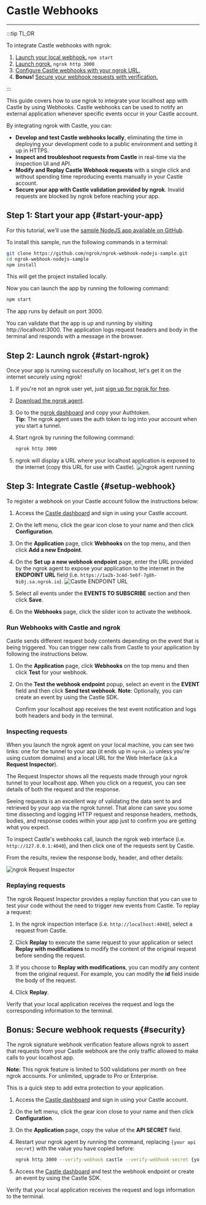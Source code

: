 # Castle Webhooks
------------

:::tip TL;DR

To integrate Castle webhooks with ngrok:
1. [Launch your local webhook.](#start-your-app) `npm start`
1. [Launch ngrok.](#start-ngrok) `ngrok http 3000`
1. [Configure Castle webhooks with your ngrok URL.](#setup-webhook)
1. **Bonus!** [Secure your webhook requests with verification.](#security)

:::


This guide covers how to use ngrok to integrate your localhost app with Castle by using Webhooks.
Castle webhooks can be used to notify an external application whenever specific events occur in your Castle account. 

By integrating ngrok with Castle, you can:

- **Develop and test Castle webhooks locally**, eliminating the time in deploying your development code to a public environment and setting it up in HTTPS.
- **Inspect and troubleshoot requests from Castle** in real-time via the inspection UI and API.
- **Modify and Replay Castle Webhook requests** with a single click and without spending time reproducing events manually in your Castle account.
- **Secure your app with Castle validation provided by ngrok**. Invalid requests are blocked by ngrok before reaching your app.


## **Step 1**: Start your app {#start-your-app}

For this tutorial, we'll use the [sample NodeJS app available on GitHub](https://github.com/ngrok/ngrok-webhook-nodejs-sample). 

To install this sample, run the following commands in a terminal:

```bash
git clone https://github.com/ngrok/ngrok-webhook-nodejs-sample.git
cd ngrok-webhook-nodejs-sample
npm install
```

This will get the project installed locally.

Now you can launch the app by running the following command: 

```bash
npm start
```

The app runs by default on port 3000. 

You can validate that the app is up and running by visiting http://localhost:3000. The application logs request headers and body in the terminal and responds with a message in the browser.


## **Step 2**: Launch ngrok {#start-ngrok}

Once your app is running successfully on localhost, let's get it on the internet securely using ngrok! 

1. If you're not an ngrok user yet, just [sign up for ngrok for free](https://ngrok.com/signup).

1. [Download the ngrok agent](https://ngrok.com/download).

1. Go to the [ngrok dashboard](https://dashboard.ngrok.com) and copy your Authtoken. <br />
    **Tip:** The ngrok agent uses the auth token to log into your account when you start a tunnel.
    
1. Start ngrok by running the following command:
    ```bash
    ngrok http 3000
    ```

1. ngrok will display a URL where your localhost application is exposed to the internet (copy this URL for use with Castle).
    ![ngrok agent running](/img/integrations/launch_ngrok_tunnel.png)


## **Step 3**: Integrate Castle {#setup-webhook}

To register a webhook on your Castle account follow the instructions below:

1. Access the [Castle dashboard](https://dashboard.castle.io/) and sign in using your Castle account.

1. On the left menu, click the gear icon close to your name and then click **Configuration**.

1. On the **Application** page, click **Webhooks** on the top menu, and then click **Add a new Endpoint**.

1. On the **Set up a new webhook endpoint** page, enter the URL provided by the ngrok agent to expose your application to the internet in the **ENDPOINT URL** field (i.e. `https://1a2b-3c4d-5e6f-7g8h-9i0j.sa.ngrok.io`).
    ![Castle ENDPOINT URL](img/ngrok_url_configuration_castle.png)

1. Select all events under the **EVENTS TO SUBSCRIBE** section and then click **Save**.

1. On the **Webhooks** page, click the slider icon to activate the webhook.


### Run Webhooks with Castle and ngrok

Castle sends different request body contents depending on the event that is being triggered.
You can trigger new calls from Castle to your application by following the instructions below.

1. On the **Application** page, click **Webhooks** on the top menu and then click **Test** for your webhook.

1. On the **Test the webhook endpoint** popup, select an event in the **EVENT** field and then click **Send test webhook**.
    **Note**: Optionally, you can create an event by using the Castle SDK.

    Confirm your localhost app receives the test event notification and logs both headers and body in the terminal.


### Inspecting requests

When you launch the ngrok agent on your local machine, you can see two links: one for the tunnel to your app (it ends up in `ngrok.io` unless you're using custom domains) and a local URL for the Web Interface (a.k.a **Request Inspector**).

The Request Inspector shows all the requests made through your ngrok tunnel to your localhost app. When you click on a request, you can see details of both the request and the response.

Seeing requests is an excellent way of validating the data sent to and retrieved by your app via the ngrok tunnel. That alone can save you some time dissecting and logging HTTP request and response headers, methods, bodies, and response codes within your app just to confirm you are getting what you expect.

To inspect Castle's webhooks call, launch the ngrok web interface (i.e. `http://127.0.0.1:4040`), and then click one of the requests sent by Castle.

From the results, review the response body, header, and other details:

![ngrok Request Inspector](img/ngrok_introspection_castle_webhooks.png)


### Replaying requests

The ngrok Request Inspector provides a replay function that you can use to test your code without the need to trigger new events from Castle. To replay a request:

1. In the ngrok inspection interface (i.e. `http://localhost:4040`), select a request from Castle.

1. Click **Replay** to execute the same request to your application or select **Replay with modifications** to modify the content of the original request before sending the request.

1. If you choose to **Replay with modifications**, you can modify any content from the original request. For example, you can modify the **id** field inside the body of the request.

1. Click **Replay**.

Verify that your local application receives the request and logs the corresponding information to the terminal.


## **Bonus**: Secure webhook requests {#security}

The ngrok signature webhook verification feature allows ngrok to assert that requests from your Castle webhook are the only traffic allowed to make calls to your localhost app.

**Note:** This ngrok feature is limited to 500 validations per month on free ngrok accounts. For unlimited, upgrade to Pro or Enterprise.

This is a quick step to add extra protection to your application.

1. Access the [Castle dashboard](https://dashboard.castle.io/) and sign in using your Castle account.

1. On the left menu, click the gear icon close to your name and then click **Configuration**.

1. On the **Application** page, copy the value of the **API SECRET** field.

1. Restart your ngrok agent by running the command, replacing `{your api secret}` with the value you have copied before:
    ```bash
    ngrok http 3000 --verify-webhook castle --verify-webhook-secret {your api secret}
    ```

1. Access the [Castle dashboard](https://dashboard.castle.io/) and test the webhook endpoint or create an event by using the Castle SDK.

Verify that your local application receives the request and logs information to the terminal.
